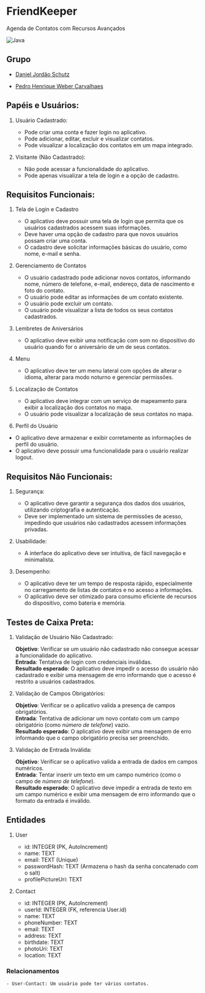 # FriendKeeper

Agenda de Contatos com Recursos Avançados

![Java](https://img.shields.io/badge/java-%23ED8B00.svg?style=for-the-badge&logo=openjdk&logoColor=white)


## Grupo
- [Daniel Jordão Schutz](https://github.com/Daniel-Schutz)

- [Pedro Henrique Weber Carvalhaes](https://github.com/PedroWC)

## Papéis e Usuários:

1. Usuário Cadastrado:

   - Pode criar uma conta e fazer login no aplicativo.
   - Pode adicionar, editar, excluir e visualizar contatos.
   - Pode visualizar a localização dos contatos em um mapa integrado.

2. Visitante (Não Cadastrado):

   - Não pode acessar a funcionalidade do aplicativo.
   - Pode apenas visualizar a tela de login e a opção de cadastro.


## Requisitos Funcionais:

1. Tela de Login e Cadastro

   - O aplicativo deve possuir uma tela de login que permita que os usuários cadastrados acessem suas informações.
   - Deve haver uma opção de cadastro para que novos usuários possam criar uma conta.
   - O cadastro deve solicitar informações básicas do usuário, como nome, e-mail e senha.

2. Gerenciamento de Contatos

   - O usuário cadastrado pode adicionar novos contatos, informando nome, número de telefone, e-mail, endereço, data de nascimento e foto do contato.
   - O usuário pode editar as informações de um contato existente.
   - O usuário pode excluir um contato.
   - O usuário pode visualizar a lista de todos os seus contatos cadastrados.

3. Lembretes de Aniversários

   - O aplicativo deve exibir uma notificação com som no dispositivo do usuário quando for o aniversário de um de seus contatos.

4. Menu

   - O aplicativo deve ter um menu lateral com opções de alterar o idioma, alterar para modo noturno e gerenciar permissões.


5. Localização de Contatos

   - O aplicativo deve integrar com um serviço de mapeamento para exibir a localização dos contatos no mapa.
   - O usuário pode visualizar a localização de seus contatos no mapa.

7. Perfil do Usuário

- O aplicativo deve armazenar e exibir corretamente as informações de perfil do usuário.
- O aplicativo deve possuir uma funcionalidade para o usuário realizar logout.

## Requisitos Não Funcionais:

1. Segurança:

   - O aplicativo deve garantir a segurança dos dados dos usuários, utilizando criptografia e autenticação.
   - Deve ser implementado um sistema de permissões de acesso, impedindo que usuários não cadastrados acessem informações privadas.

2. Usabilidade:

   - A interface do aplicativo deve ser intuitiva, de fácil navegação e minimalista.

3. Desempenho:

   - O aplicativo deve ter um tempo de resposta rápido, especialmente no carregamento de listas de contatos e no acesso a informações.
   - O aplicativo deve ser otimizado para consumo eficiente de recursos do dispositivo, como bateria e memória.

## Testes de Caixa Preta:

1. Validação de Usuário Não Cadastrado:

    __Objetivo__: Verificar se um usuário não cadastrado não consegue acessar a funcionalidade do aplicativo.  
    __Entrada__: Tentativa de login com credenciais inválidas.  
    __Resultado esperado__: O aplicativo deve impedir o acesso do usuário não cadastrado e exibir uma mensagem de erro informando que o acesso é restrito a usuários cadastrados.  

2. Validação de Campos Obrigatórios:

    __Objetivo__: Verificar se o aplicativo valida a presença de campos obrigatórios.  
    __Entrada__: Tentativa de adicionar um novo contato com um campo obrigatório (como *número de telefone*) vazio.  
    __Resultado esperado__: O aplicativo deve exibir uma mensagem de erro informando que o campo obrigatório precisa ser preenchido.  

4. Validação de Entrada Inválida:

    __Objetivo__: Verificar se o aplicativo valida a entrada de dados em campos numéricos.  
    __Entrada__: Tentar inserir um texto em um campo numérico (como o campo de *número de telefone*).  
    __Resultado esperado__: O aplicativo deve impedir a entrada de texto em um campo numérico e exibir uma mensagem de erro informando que o formato da entrada é inválido.

## Entidades

1. User
   - id: INTEGER (PK, AutoIncrement)
   - name: TEXT
   - email: TEXT (Unique)
   - passwordHash: TEXT (Armazena o hash da senha concatenado com o salt)
   - profilePictureUri: TEXT

2. Contact
   - id: INTEGER (PK, AutoIncrement)
   - userId: INTEGER (FK, referencia User.id)
   - name: TEXT
   - phoneNumber: TEXT
   - email: TEXT
   - address: TEXT
   - birthdate: TEXT
   - photoUri: TEXT
   - location: TEXT

### Relacionamentos
    - User-Contact: Um usuário pode ter vários contatos.

